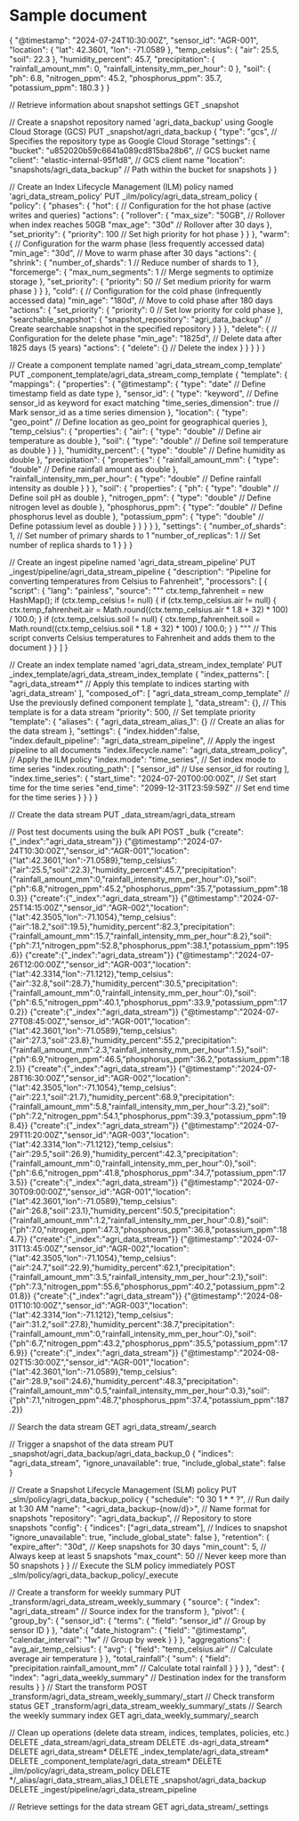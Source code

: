 # Sample document
{
  "@timestamp": "2024-07-24T10:30:00Z",
  "sensor_id": "AGR-001",
  "location": {
    "lat": 42.3601,
    "lon": -71.0589
  },
  "temp_celsius": {
    "air": 25.5,
    "soil": 22.3
  },
  "humidity_percent": 45.7,
  "precipitation": {
    "rainfall_amount_mm": 0,
    "rainfall_intensity_mm_per_hour": 0
  },
  "soil": {
    "ph": 6.8,
    "nitrogen_ppm": 45.2,
    "phosphorus_ppm": 35.7,
    "potassium_ppm": 180.3
  }
}

// Retrieve information about snapshot settings
GET _snapshot

// Create a snapshot repository named 'agri_data_backup' using Google Cloud Storage (GCS)
PUT _snapshot/agri_data_backup
{
  "type": "gcs", // Specifies the repository type as Google Cloud Storage
  "settings": {
    "bucket": "u852020b59c6641a089cd815ba28b6", // GCS bucket name
    "client": "elastic-internal-95f1d8", // GCS client name
    "location": "snapshots/agri_data_backup" // Path within the bucket for snapshots
  }
}

// Create an Index Lifecycle Management (ILM) policy named 'agri_data_stream_policy'
PUT _ilm/policy/agri_data_stream_policy
{
  "policy": {
    "phases": {
      "hot": { // Configuration for the hot phase (active writes and queries)
        "actions": {
          "rollover": {
            "max_size": "50GB", // Rollover when index reaches 50GB
            "max_age": "30d" // Rollover after 30 days
          },
          "set_priority": {
            "priority": 100 // Set high priority for hot phase
          }
        }
      },
      "warm": { // Configuration for the warm phase (less frequently accessed data)
        "min_age": "30d", // Move to warm phase after 30 days
        "actions": {
          "shrink": {
            "number_of_shards": 1 // Reduce number of shards to 1
          },
          "forcemerge": {
            "max_num_segments": 1 // Merge segments to optimize storage
          },
          "set_priority": {
            "priority": 50 // Set medium priority for warm phase
          }
        }
      },
      "cold": { // Configuration for the cold phase (infrequently accessed data)
        "min_age": "180d", // Move to cold phase after 180 days
        "actions": {
          "set_priority": {
            "priority": 0 // Set low priority for cold phase
          },
          "searchable_snapshot": {
            "snapshot_repository": "agri_data_backup" // Create searchable snapshot in the specified repository
          }
        }
      },
      "delete": { // Configuration for the delete phase
        "min_age": "1825d", // Delete data after 1825 days (5 years)
        "actions": {
          "delete": {} // Delete the index
        }
      }
    }
  }
}

// Create a component template named 'agri_data_stream_comp_template'
PUT _component_template/agri_data_stream_comp_template
{
  "template": {
    "mappings": {
      "properties": {
        "@timestamp": {
          "type": "date" // Define timestamp field as date type
        },
        "sensor_id": {
          "type": "keyword", // Define sensor_id as keyword for exact matching
          "time_series_dimension": true // Mark sensor_id as a time series dimension
        },
        "location": {
          "type": "geo_point" // Define location as geo_point for geographical queries
        },
        "temp_celsius": {
          "properties": {
            "air": {
              "type": "double" // Define air temperature as double
            },
            "soil": {
              "type": "double" // Define soil temperature as double
            }
          }
        },
        "humidity_percent": {
          "type": "double" // Define humidity as double
        },
        "precipitation": {
          "properties": {
            "rainfall_amount_mm": {
              "type": "double" // Define rainfall amount as double
            },
            "rainfall_intensity_mm_per_hour": {
              "type": "double" // Define rainfall intensity as double
            }
          }
        },
        "soil": {
          "properties": {
            "ph": {
              "type": "double" // Define soil pH as double
            },
            "nitrogen_ppm": {
              "type": "double" // Define nitrogen level as double
            },
            "phosphorus_ppm": {
              "type": "double" // Define phosphorus level as double
            },
            "potassium_ppm": {
              "type": "double" // Define potassium level as double
            }
          }
        }
      }
    },
    "settings": {
      "number_of_shards": 1, // Set number of primary shards to 1
      "number_of_replicas": 1 // Set number of replica shards to 1
    }
  }
}

// Create an ingest pipeline named 'agri_data_stream_pipeline'
PUT _ingest/pipeline/agri_data_stream_pipeline
{
  "description": "Pipeline for converting temperatures from Celsius to Fahrenheit",
  "processors": [
    {
      "script": {
        "lang": "painless",
        "source": """
          ctx.temp_fahrenheit = new HashMap();
          if (ctx.temp_celsius != null) {
            if (ctx.temp_celsius.air != null) {
              ctx.temp_fahrenheit.air = Math.round((ctx.temp_celsius.air * 1.8 + 32) * 100) / 100.0;
            }
            if (ctx.temp_celsius.soil != null) {
              ctx.temp_fahrenheit.soil = Math.round((ctx.temp_celsius.soil * 1.8 + 32) * 100) / 100.0;
            }
          }
        """
        // This script converts Celsius temperatures to Fahrenheit and adds them to the document
      }
    }
  ]
}

// Create an index template named 'agri_data_stream_index_template'
PUT _index_template/agri_data_stream_index_template
{
  "index_patterns": [
    "agri_data_stream*" // Apply this template to indices starting with 'agri_data_stream'
  ],
  "composed_of": [
    "agri_data_stream_comp_template" // Use the previously defined component template
  ],
  "data_stream": {}, // This template is for a data stream
  "priority": 500, // Set template priority
  "template": {
    "aliases": {
      "agri_data_stream_alias_1": {} // Create an alias for the data stream
    },
    "settings": {
      "index.hidden":false,
      "index.default_pipeline": "agri_data_stream_pipeline", // Apply the ingest pipeline to all documents
      "index.lifecycle.name": "agri_data_stream_policy", // Apply the ILM policy
      "index.mode": "time_series", // Set index mode to time series
      "index.routing_path": [
        "sensor_id" // Use sensor_id for routing
      ],
      "index.time_series": {
        "start_time": "2024-07-20T00:00:00Z", // Set start time for the time series
        "end_time": "2099-12-31T23:59:59Z" // Set end time for the time series
      }
    }
  }
}

// Create the data stream
PUT _data_stream/agri_data_stream

// Post test documents using the bulk API
POST _bulk
{"create":{"_index":"agri_data_stream"}}
{"@timestamp":"2024-07-24T10:30:00Z","sensor_id":"AGR-001","location":{"lat":42.3601,"lon":-71.0589},"temp_celsius":{"air":25.5,"soil":22.3},"humidity_percent":45.7,"precipitation":{"rainfall_amount_mm":0,"rainfall_intensity_mm_per_hour":0},"soil":{"ph":6.8,"nitrogen_ppm":45.2,"phosphorus_ppm":35.7,"potassium_ppm":180.3}}
{"create":{"_index":"agri_data_stream"}}
{"@timestamp":"2024-07-25T14:15:00Z","sensor_id":"AGR-002","location":{"lat":42.3505,"lon":-71.1054},"temp_celsius":{"air":18.2,"soil":19.5},"humidity_percent":82.3,"precipitation":{"rainfall_amount_mm":15.7,"rainfall_intensity_mm_per_hour":8.2},"soil":{"ph":7.1,"nitrogen_ppm":52.8,"phosphorus_ppm":38.1,"potassium_ppm":195.6}}
{"create":{"_index":"agri_data_stream"}}
{"@timestamp":"2024-07-26T12:00:00Z","sensor_id":"AGR-003","location":{"lat":42.3314,"lon":-71.1212},"temp_celsius":{"air":32.8,"soil":28.7},"humidity_percent":30.5,"precipitation":{"rainfall_amount_mm":0,"rainfall_intensity_mm_per_hour":0},"soil":{"ph":6.5,"nitrogen_ppm":40.1,"phosphorus_ppm":33.9,"potassium_ppm":170.2}}
{"create":{"_index":"agri_data_stream"}}
{"@timestamp":"2024-07-27T08:45:00Z","sensor_id":"AGR-001","location":{"lat":42.3601,"lon":-71.0589},"temp_celsius":{"air":27.3,"soil":23.8},"humidity_percent":55.2,"precipitation":{"rainfall_amount_mm":2.3,"rainfall_intensity_mm_per_hour":1.5},"soil":{"ph":6.9,"nitrogen_ppm":46.5,"phosphorus_ppm":36.2,"potassium_ppm":182.1}}
{"create":{"_index":"agri_data_stream"}}
{"@timestamp":"2024-07-28T16:30:00Z","sensor_id":"AGR-002","location":{"lat":42.3505,"lon":-71.1054},"temp_celsius":{"air":22.1,"soil":21.7},"humidity_percent":68.9,"precipitation":{"rainfall_amount_mm":5.8,"rainfall_intensity_mm_per_hour":3.2},"soil":{"ph":7.2,"nitrogen_ppm":54.1,"phosphorus_ppm":39.3,"potassium_ppm":198.4}}
{"create":{"_index":"agri_data_stream"}}
{"@timestamp":"2024-07-29T11:20:00Z","sensor_id":"AGR-003","location":{"lat":42.3314,"lon":-71.1212},"temp_celsius":{"air":29.5,"soil":26.9},"humidity_percent":42.3,"precipitation":{"rainfall_amount_mm":0,"rainfall_intensity_mm_per_hour":0},"soil":{"ph":6.6,"nitrogen_ppm":41.8,"phosphorus_ppm":34.7,"potassium_ppm":173.5}}
{"create":{"_index":"agri_data_stream"}}
{"@timestamp":"2024-07-30T09:00:00Z","sensor_id":"AGR-001","location":{"lat":42.3601,"lon":-71.0589},"temp_celsius":{"air":26.8,"soil":23.1},"humidity_percent":50.5,"precipitation":{"rainfall_amount_mm":1.2,"rainfall_intensity_mm_per_hour":0.8},"soil":{"ph":7.0,"nitrogen_ppm":47.3,"phosphorus_ppm":36.8,"potassium_ppm":184.7}}
{"create":{"_index":"agri_data_stream"}}
{"@timestamp":"2024-07-31T13:45:00Z","sensor_id":"AGR-002","location":{"lat":42.3505,"lon":-71.1054},"temp_celsius":{"air":24.7,"soil":22.9},"humidity_percent":62.1,"precipitation":{"rainfall_amount_mm":3.5,"rainfall_intensity_mm_per_hour":2.1},"soil":{"ph":7.3,"nitrogen_ppm":55.6,"phosphorus_ppm":40.2,"potassium_ppm":201.8}}
{"create":{"_index":"agri_data_stream"}}
{"@timestamp":"2024-08-01T10:10:00Z","sensor_id":"AGR-003","location":{"lat":42.3314,"lon":-71.1212},"temp_celsius":{"air":31.2,"soil":27.8},"humidity_percent":38.7,"precipitation":{"rainfall_amount_mm":0,"rainfall_intensity_mm_per_hour":0},"soil":{"ph":6.7,"nitrogen_ppm":43.2,"phosphorus_ppm":35.5,"potassium_ppm":176.9}}
{"create":{"_index":"agri_data_stream"}}
{"@timestamp":"2024-08-02T15:30:00Z","sensor_id":"AGR-001","location":{"lat":42.3601,"lon":-71.0589},"temp_celsius":{"air":28.9,"soil":24.6},"humidity_percent":48.3,"precipitation":{"rainfall_amount_mm":0.5,"rainfall_intensity_mm_per_hour":0.3},"soil":{"ph":7.1,"nitrogen_ppm":48.7,"phosphorus_ppm":37.4,"potassium_ppm":187.2}}


// Search the data stream
GET agri_data_stream/_search

// Trigger a snapshot of the data stream
PUT _snapshot/agri_data_backup/agri_data_backup_0
{
  "indices": "agri_data_stream",
  "ignore_unavailable": true,
  "include_global_state": false
}

// Create a Snapshot Lifecycle Management (SLM) policy
PUT _slm/policy/agri_data_backup_policy
{
  "schedule": "0 30 1 * * ?", // Run daily at 1:30 AM
  "name": "<agri_data_backup-{now/d}>", // Name format for snapshots
  "repository": "agri_data_backup", // Repository to store snapshots
  "config": {
    "indices": ["agri_data_stream"], // Indices to snapshot
    "ignore_unavailable": true,
    "include_global_state": false
  },
  "retention": {
    "expire_after": "30d", // Keep snapshots for 30 days
    "min_count": 5, // Always keep at least 5 snapshots
    "max_count": 50 // Never keep more than 50 snapshots
  }
}
// Execute the SLM policy immediately
POST _slm/policy/agri_data_backup_policy/_execute

// Create a transform for weekly summary
PUT _transform/agri_data_stream_weekly_summary
{
  "source": {
    "index": "agri_data_stream" // Source index for the transform
  },
  "pivot": {
    "group_by": {
      "sensor_id": {
        "terms": {
          "field": "sensor_id" // Group by sensor ID
        }
      },
      "date":{
        "date_histogram": {
          "field": "@timestamp",
          "calendar_interval": "1w" // Group by week
        }
      }
    },
    "aggregations": {
      "avg_air_temp_celsius": {
        "avg": {
          "field": "temp_celsius.air" // Calculate average air temperature
        }
      },
      "total_rainfall":{
        "sum": {
          "field": "precipitation.rainfall_amount_mm" // Calculate total rainfall
        }
      }
    }
  },
  "dest": {
    "index": "agri_data_weekly_summary" // Destination index for the transform results
  }
}
// Start the transform
POST _transform/agri_data_stream_weekly_summary/_start
// Check transform status
GET _transform/agri_data_stream_weekly_summary/_stats
// Search the weekly summary index
GET agri_data_weekly_summary/_search

// Clean up operations (delete data stream, indices, templates, policies, etc.)
DELETE _data_stream/agri_data_stream
DELETE .ds-agri_data_stream*
DELETE agri_data_stream*
DELETE _index_template/agri_data_stream*
DELETE _component_template/agri_data_stream*
DELETE _ilm/policy/agri_data_stream_policy
DELETE */_alias/agri_data_stream_alias_1
DELETE _snapshot/agri_data_backup
DELETE _ingest/pipeline/agri_data_stream_pipeline

// Retrieve settings for the data stream
GET agri_data_stream/_settings